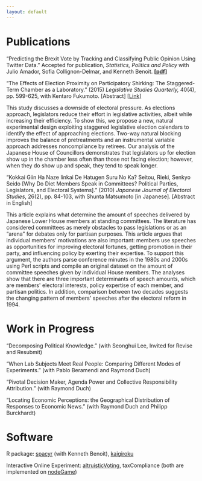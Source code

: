 ```yaml
---
layout: default
---
```

# Publications

&ldquo;Predicting the Brexit Vote by Tracking and Classifying Public Opinion Using Twitter Data.&rdquo; Accepted for publication, _Statistics, Politics and Policy_ with Julio Amador, Sofia Collignon-Delmar, and Kenneth Benoit.
[**[pdf]**](../file/Amador_etal_SPP_2017.pdf")<!--<span class='cl' id="article3cl">[Abstract]</span>-->

&ldquo;The Effects of Election Proximity on Participatory Shirking: The Staggered-Term Chamber as a Laboratory.&rdquo; (2015)
_Legislative Studies Quarterly,_ 40(4), pp. 599-625, with Kentaro Fukumoto. <span class='cl' id="article1cl">[Abstract]</span>
<span class='cl'>[[Link]](http://onlinelibrary.wiley.com/doi/10.1111/lsq.12090/abstract)</span>

<div class="abstract" id='article1abst'>
This study discusses a downside of electoral pressure. As elections approach, legislators reduce their effort in legislative activities, albeit while increasing their efficiency. To show this, we propose a new, natural experimental design exploiting staggered legislative election calendars to identify the effect of approaching elections. Two-way natural blocking improves the balance of pretreatments and an instrumental variable approach addresses noncompliance by retirees. Our analysis of the Japanese House of Councillors demonstrates that legislators up for election show up in the chamber less often than those not facing election; however, when they do show up and speak, they tend to speak longer.
</div>

&ldquo;Kokkai Giin Ha Naze Iinkai De Hatugen Suru No Ka? Seitou, Rieki, Senkyo Seido [Why Do Diet Members Speak in Committees? Political Parties, Legislators, and Electoral Systems].&rdquo; (2010) _Japanese Journal of Electoral Studies_, 26(2), pp. 84-103, with Shunta Matsumoto [in Japanese].
<span class='cl' id="article2cl">[Abstract in English]</span>

<div class="abstract" id='article2abst'>
This article explains what determine the amount of speeches delivered by Japanese Lower House members at standing committees.  The literature has considered committees as merely obstacles to pass legislations or as an &ldquo;arena&rdquo; for debates only for partisan purposes.  This article argues that individual members' motivations are also important: members use speeches as opportunities for improving electoral fortunes, getting promotion in their party, and influencing policy by exerting their expertise.  To support this argument, the authors parse conference minutes in the 1980s and 2000s using Perl scripts and compile an original dataset on the amount of committee speeches given by individual House members.  The analyses show that there are three important determinants of speech amounts, which are members' electoral interests, policy expertise of each member, and partisan politics.  In addition, comparison between two decades suggests the changing pattern of members' speeches after the electoral reform in 1994.        </div>





# Work in Progress
&ldquo;Decomposing Political Knowledge.&rdquo; (with Seonghui Lee, Invited for Revise and Resubmit) <!--<span class='cl'  id="wp1cl">[Abstract]</span>-->
<!--<div class="abstract" id='wp1abst'>Although political knowledge has been conceptually defined with two constructs &mdash; accuracy and confidence in factual information &mdash; the conventional measurement of political knowledge employed in previous research has heavily relied on recall accuracy than the other. Lacking the attempt to measure confidence in knowledge results in our inability to rigorously identify different types of political informedness, such as misinformation. This article theoretically explores these two constructs of knowledge and argues that each construct has unique antecedents and behavior consequences. We suggest a survey instrument for confidence in knowledge and introduce a method to estimate latent traits of recall accuracy and confidence separately. Fully considering the two dimensions of political knowledge, we find that misinformed citizens are as much engaged in politics as the well-informed, but, their active involvement do not guarantee informed political choices. Our findings warrant the further theoretical and empirical exploration of the confidence in political knowledge. </div>-->

&ldquo;When Lab Subjects Meet Real People: Comparing Different Modes of Experiments.&rdquo; (with Pablo Beramendi and Raymond Duch)

&ldquo;Pivotal Decision Maker, Agenda Power and Collective Responsibility Attribution.&rdquo; (with Raymond Duch)

&ldquo;Locating Economic Perceptions: the Geographical Distribution of Responses to Economic News.&rdquo; (with Raymond Duch and Philipp Burckhardt)

<!--&ldquo;Tweet as a Tool for Election Forecast: UK 2015 General Election as an Example.&rdquo; (with Raymond Duch and Philipp Burckhardt)-->

# Software
R package: [spacyr](https://cran.r-project.org/web/packages/spacyr/index.html) (with Kenneth Benoit), [kaigiroku](https://github.com/amatsuo/kaigiroku)

Interactive Online Experiment: [altruisticVoting](https://github.com/amatsuo/altruisticVoting), taxCompliance (both are implemented on [nodeGame](https://nodegame.org/))

<script>
  $('#article1cl').click(function(){
    $("#article1abst").toggle();
  });
  $('#article2cl').click(function(){
    $("#article2abst").toggle();
  });
  $('#wp1cl').click(function(){
    $("#wp1abst").toggle();
  });

</script>
